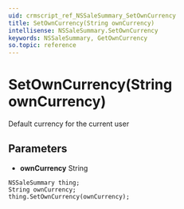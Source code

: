 ```yaml
---
uid: crmscript_ref_NSSaleSummary_SetOwnCurrency
title: SetOwnCurrency(String ownCurrency)
intellisense: NSSaleSummary.SetOwnCurrency
keywords: NSSaleSummary, GetOwnCurrency
so.topic: reference
---
```


# SetOwnCurrency(String ownCurrency)

Default currency for the current user

## Parameters

* **ownCurrency** String

```crmscript
NSSaleSummary thing;
String ownCurrency;
thing.SetOwnCurrency(ownCurrency);
```

